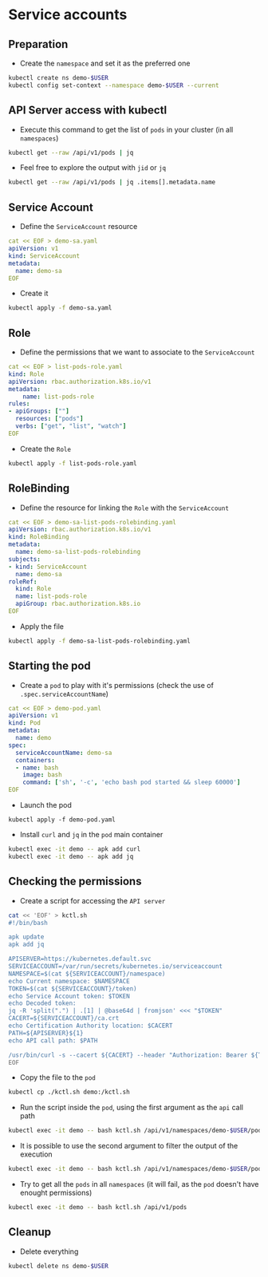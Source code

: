 # Service accounts

## Preparation

* Create the `namespace` and set it as the preferred one

```bash
kubectl create ns demo-$USER
kubectl config set-context --namespace demo-$USER --current
```

## API Server access with kubectl

* Execute this command to get the list of `pods` in your cluster (in all `namespaces`)

```bash
kubectl get --raw /api/v1/pods | jq
```

* Feel free to explore the output with `jid` or `jq`

```bash
kubectl get --raw /api/v1/pods | jq .items[].metadata.name
```

## Service Account

* Define the `ServiceAccount` resource

```yaml
cat << EOF > demo-sa.yaml
apiVersion: v1
kind: ServiceAccount
metadata:
  name: demo-sa
EOF
```

* Create it

```bash
kubectl apply -f demo-sa.yaml
```

## Role

* Define the permissions that we want to associate to the `ServiceAccount`

```yaml
cat << EOF > list-pods-role.yaml
kind: Role
apiVersion: rbac.authorization.k8s.io/v1 
metadata:
    name: list-pods-role
rules:
- apiGroups: [""]
  resources: ["pods"]
  verbs: ["get", "list", "watch"]
EOF
```

* Create the `Role`

```bash
kubectl apply -f list-pods-role.yaml
```

## RoleBinding

* Define the resource for linking the `Role` with the `ServiceAccount`

```yaml
cat << EOF > demo-sa-list-pods-rolebinding.yaml
apiVersion: rbac.authorization.k8s.io/v1
kind: RoleBinding
metadata:
  name: demo-sa-list-pods-rolebinding
subjects:
- kind: ServiceAccount
  name: demo-sa
roleRef:
  kind: Role
  name: list-pods-role
  apiGroup: rbac.authorization.k8s.io
EOF
```

* Apply the file

```bash
kubectl apply -f demo-sa-list-pods-rolebinding.yaml
```

## Starting the pod

* Create a `pod` to play with it's permissions (check the use of `.spec.serviceAccountName`)

```yaml
cat << EOF > demo-pod.yaml
apiVersion: v1
kind: Pod
metadata:
  name: demo
spec:
  serviceAccountName: demo-sa
  containers:
  - name: bash
    image: bash
    command: ['sh', '-c', 'echo bash pod started && sleep 60000']
EOF
```

* Launch the pod

```
kubectl apply -f demo-pod.yaml
```

* Install `curl` and `jq` in the `pod` main container

```bash
kubectl exec -it demo -- apk add curl
kubectl exec -it demo -- apk add jq
```

## Checking the permissions

* Create a script for accessing the `API server`

```bash
cat << 'EOF' > kctl.sh
#!/bin/bash

apk update
apk add jq

APISERVER=https://kubernetes.default.svc
SERVICEACCOUNT=/var/run/secrets/kubernetes.io/serviceaccount
NAMESPACE=$(cat ${SERVICEACCOUNT}/namespace)
echo Current namespace: $NAMESPACE
TOKEN=$(cat ${SERVICEACCOUNT}/token)
echo Service Account token: $TOKEN
echo Decoded token:
jq -R 'split(".") | .[1] | @base64d | fromjson' <<< "$TOKEN"
CACERT=${SERVICEACCOUNT}/ca.crt
echo Certification Authority location: $CACERT
PATH=${APISERVER}${1}
echo API call path: $PATH

/usr/bin/curl -s --cacert ${CACERT} --header "Authorization: Bearer ${TOKEN}" -X GET $PATH | /usr/bin/jq ${2}
EOF
```

* Copy the file to the `pod`

```bash
kubectl cp ./kctl.sh demo:/kctl.sh
```

* Run the script inside the `pod`, using the first argument as the `api` call path

```bash
kubectl exec -it demo -- bash kctl.sh /api/v1/namespaces/demo-$USER/pods
```

* It is possible to use the second argument to filter the output of the execution

```bash
kubectl exec -it demo -- bash kctl.sh /api/v1/namespaces/demo-$USER/pods .items[].metadata.name
```

* Try to get all the `pods` in all `namespaces` (it will fail, as the `pod` doesn't have enought permissions)

```bash
kubectl exec -it demo -- bash kctl.sh /api/v1/pods
```

## Cleanup

* Delete everything

```bash
kubectl delete ns demo-$USER
```
